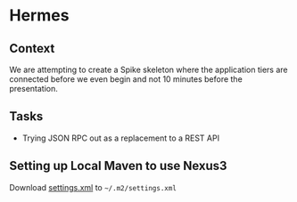 # Hermes

## Context
We are attempting to create a Spike skeleton where the application tiers are connected before we even begin and not 10 minutes before the presentation.

## Tasks 
   * Trying JSON RPC out as a replacement to a REST API


## Setting up Local Maven to use Nexus3

Download <a href="https://gitlab.bluebank.io/em-tech/hermes/raw/master/maven/settings.xml" download>settings.xml</a> to `~/.m2/settings.xml`
